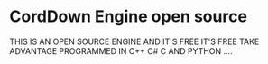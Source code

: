 # CordDown Engine open source
THIS IS AN OPEN SOURCE ENGINE
AND IT'S FREE
IT'S FREE TAKE ADVANTAGE PROGRAMMED IN C++ C# C AND PYTHON
....
